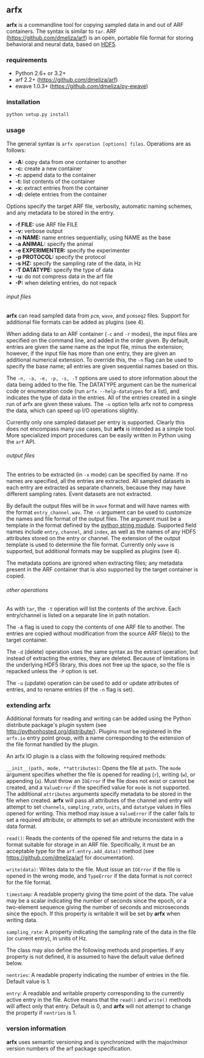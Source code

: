 ## arfx

**arfx** is a commandline tool for copying sampled data in and out of ARF
containers. The syntax is similar to `tar`. ARF (<https://github.com/dmeliza/arf>)
is an open, portable file format for storing behavioral and neural data, based
on [HDF5](http://www.hdfgroup.org/HDF5).

### requirements

-   Python 2.6+ or 3.2+
-   arf 2.2+ (<https://github.com/dmeliza/arf>)
-   ewave 1.0.3+ (<https://github.com/dmeliza/py-ewave>)

### installation

```bash
python setup.py install
```

### usage

The general syntax is `arfx operation [options] files`. Operations are as
follows:

-   **-A:** copy data from one container to another
-   **-c:** create a new container
-   **-r:** append data to the container
-   **-t:** list contents of the container
-   **-x:** extract entries from the container
-   **-d:** delete entries from the container

Options specify the target ARF file, verbosity, automatic naming schemes, and
any metadata to be stored in the entry.

-   **-f FILE:** use ARF file FILE
-   **-v:** verbose output
-   **-n NAME:** name entries sequentially, using NAME as the base
-   **-a ANIMAL:** specify the animal
-   **-e EXPERIMENTER:** specify the experimenter
-   **-p PROTOCOL:** specify the protocol
-   **-s HZ:** specify the sampling rate of the data, in Hz
-   **-T DATATYPE:** specify the type of data
-   **-u:** do not compress data in the arf file
-   **-P:** when deleting entries, do not repack

###### input files

**arfx** can read sampled data from `pcm`, `wave`, and `pcmseq2` files. Support
for additional file formats can be added as plugins (see 4).

When adding data to an ARF container (`-c` and `-r` modes), the input files are
specified on the command line, and added in the order given. By default, entries
are given the same name as the input file, minus the extension; however, if the
input file has more than one entry, they are given an additional numerical
extension. To override this, the `-n` flag can be used to specify the base name;
all entries are given sequential names based on this.

The `-n, -a, -e, -p, -s, -T` options are used to store information about the
data being added to the file. The DATATYPE argument can be the numerical code or
enumeration code (run `arfx --help-datatypes` for a list), and indicates the
type of data in the entries. All of the entries created in a single run of arfx
are given these values. The `-u` option tells arfx not to compress the data,
which can speed up I/O operations slightly.

Currently only one sampled dataset per entry is supported. Clearly this does not
encompass many use cases, but **arfx** is intended as a simple tool. More
specialized import procedures can be easily written in Python using the `arf`
API.

###### output files

The entries to be extracted (in `-x` mode) can be specified by name. If no names
are specified, all the entries are extracted. All sampled datasets in each entry
are extracted as separate channels, because they may have different sampling
rates.  Event datasets are not extracted.

By default the output files will be in `wave` format and will have names with
the format `entry_channel.wav`. The `-n` argument can be used to customize the
names and file format of the output files. The argument must be a template in
the format defined by the [python string module](http://docs.python.org/library/string.html###format-specification-mini-language). Supported field names include
`entry`, `channel`, and `index`, as well as the names of any HDF5 attributes
stored on the entry or channel.  The extension of the output template is used
to determine the file format.  Currently only `wave` is supported, but
additional formats may be supplied as plugins (see 4).

The metadata options are ignored when extracting files; any metadata present in
the ARF container that is also supported by the target container is copied.

###### other operations

As with `tar`, the `-t` operation will list the contents of the
archive. Each entry/channel is listed on a separate line in path notation.

The `-A` flag is used to copy the contents of one ARF file to another. The
entries are copied without modification from the source ARF file(s) to the
target container.

The `-d` (delete) operation uses the same syntax as the extract operation, but
instead of extracting the entries, they are deleted. Because of limitations in
the underlying HDF5 library, this does not free up the space, so the file is
repacked unless the `-P` option is set.

The `-u` (update) operation can be used to add or update attributes of entries,
and to rename entries (if the `-n` flag is set).

### extending arfx

Additional formats for reading and writing can be added using the Python
distribute package's plugin system (see <http://pythonhosted.org/distribute/>).
Plugins must be registered in the `arfx.io` entry point group, with a name
corresponding to the extension of the file format handled by the plugin.

An arfx IO plugin is a class with the following required methods:

`__init__(path, mode, **attributes)`: Opens the file at `path`. The `mode`
argument specifies whether the file is opened for reading (`r`), writing (`w`),
or appending (`a`). Must throw an `IOError` if the file does not exist or cannot
be created, and a `ValueError` if the specified value for `mode` is not
supported. The additional `attributes` arguments specify metadata to be stored
in the file when created. **arfx** will pass all attributes of the channel and
entry will attempt to set `channels`, `sampling_rate`, `units`, and `datatype`
values in files opened for writing. This method may issue a `ValueError` if the
caller fails to set a required attribute, or attempts to set an attribute
inconsistent with the data format.

`read()`: Reads the contents of the opened file and returns the data in a format suitable
for storage in an ARF file. Specifically, it must be an acceptable type for the
`arf.entry.add_data()` method (see <https://github.com/dmeliza/arf> for
documentation).

`write(data)`: Writes data to the file. Must issue an `IOError` if the file is opened in the
wrong mode, and `TypeError` if the data format is not correct for the file
format.

`timestamp`: A readable property giving the time point of the data. The value may be a scalar
indicating the number of seconds since the epoch, or a two-element sequence
giving the number of seconds and microseconds since the epoch. If this property
is writable it will be set by **arfx** when writing data.

`sampling_rate`: A property indicating the sampling rate of the data in the file (or current
entry), in units of Hz.

The class may also define the following methods and properties. If any property
is not defined, it is assumed to have the default value defined below.

`nentries`: A readable property indicating the number of entries in the file. Default value
is 1.

`entry`: A readable and writable property corresponding to the currently active
entry in the file. Active means that the `read()` and `write()` methods will
affect only that entry. Default is 0, and **arfx** will not attempt to change
the property if `nentries` is 1.

### version information

**arfx** uses semantic versioning and is synchronized with the major/minor version
numbers of the arf package specification.

